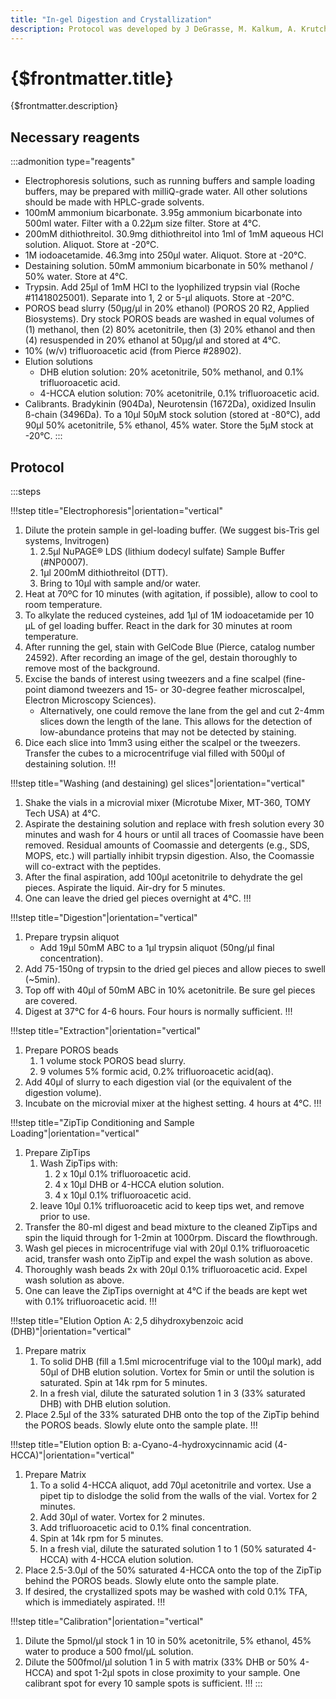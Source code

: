```yaml
---
title: "In-gel Digestion and Crystallization"
description: Protocol was developed by J DeGrasse, M. Kalkum, A. Krutchinsky, J.C. Padovan and W. Zhang
---
```


# {$frontmatter.title}

{$frontmatter.description}

## Necessary reagents

:::admonition type="reagents"

- Electrophoresis solutions, such as running buffers and sample loading buffers, may be prepared with milliQ-grade water. All other solutions should be made with HPLC-grade solvents.
- 100mM ammonium bicarbonate. 3.95g ammonium bicarbonate into 500ml water. Filter with a 0.22µm size filter. Store at 4°C.
- 200mM dithiothreitol. 30.9mg dithiothreitol into 1ml of 1mM aqueous HCl solution. Aliquot. Store at -20°C.
- 1M iodoacetamide. 46.3mg into 250µl water. Aliquot. Store at -20°C.
- Destaining solution. 50mM ammonium bicarbonate in 50% methanol / 50% water. Store at 4°C.
- Trypsin. Add 25µl of 1mM HCl to the lyophilized trypsin vial (Roche #11418025001). Separate into 1, 2 or 5-µl aliquots. Store at -20°C.
- POROS bead slurry (50µg/µl in 20% ethanol) (POROS 20 R2, Applied Biosystems). Dry stock POROS beads are washed in equal volumes of (1) methanol, then (2) 80% acetonitrile, then (3) 20% ethanol and then (4) resuspended in 20% ethanol at 50µg/µl and stored at 4°C.
- 10% (w/v) trifluoroacetic acid (from Pierce #28902).
- Elution solutions
  - DHB elution solution: 20% acetonitrile, 50% methanol, and 0.1% trifluoroacetic acid.
  - 4-HCCA elution solution: 70% acetonitrile, 0.1% trifluoroacetic acid.
- Calibrants. Bradykinin (904Da), Neurotensin (1672Da), oxidized Insulin ß-chain (3496Da). To a 10µl 50µM stock solution (stored at -80°C), add 90µl 50% acetonitrile, 5% ethanol, 45% water. Store the 5µM stock at -20°C.
  :::

## Protocol

:::steps

!!!step title="Electrophoresis"|orientation="vertical"
 1. Dilute the protein sample in gel-loading buffer. (We suggest bis-Tris gel systems, Invitrogen)
    1. 2.5µl NuPAGE® LDS (lithium dodecyl sulfate) Sample Buffer (#NP0007).
    2. 1µl 200mM dithiothreitol (DTT).
    3. Bring to 10µl with sample and/or water.
 2. Heat at 70ºC for 10 minutes (with agitation, if possible), allow to cool to room temperature.
 3. To alkylate the reduced cysteines, add 1µl of 1M iodoacetamide per 10 µL of gel loading buffer. React in the dark for 30 minutes at room temperature.
 4. After running the gel, stain with GelCode Blue (Pierce, catalog number 24592). After recording an image of the gel, destain thoroughly to remove most of the background.
 5. Excise the bands of interest using tweezers and a fine scalpel (fine-point diamond tweezers and 15- or 30-degree feather microscalpel, Electron Microscopy Sciences).
    - Alternatively, one could remove the lane from the gel and cut 2-4mm slices down the length of the lane. This allows for the detection of low-abundance proteins that may not be detected by staining.
 6. Dice each slice into 1mm3 using either the scalpel or the tweezers. Transfer the cubes to a microcentrifuge vial filled with 500µl of destaining solution.
!!!

!!!step title="Washing (and destaining) gel slices"|orientation="vertical"
1. Shake the vials in a microvial mixer (Microtube Mixer, MT-360, TOMY Tech USA) at 4°C.
2. Aspirate the destaining solution and replace with fresh solution every 30 minutes and wash for 4 hours or until all traces of Coomassie have been removed. Residual amounts of Coomassie and detergents (e.g., SDS, MOPS, etc.) will partially inhibit trypsin digestion. Also, the Coomassie will co-extract with the peptides.
3. After the final aspiration, add 100µl acetonitrile to dehydrate the gel pieces. Aspirate the liquid. Air-dry for 5 minutes.
4. One can leave the dried gel pieces overnight at 4°C.
!!!

!!!step title="Digestion"|orientation="vertical"
1. Prepare trypsin aliquot
   - Add 19µl 50mM ABC to a 1µl trypsin aliquot (50ng/µl final concentration).
2. Add 75-150ng of trypsin to the dried gel pieces and allow pieces to swell (~5min).
3. Top off with 40µl of 50mM ABC in 10% acetonitrile. Be sure gel pieces are covered.
4. Digest at 37°C for 4-6 hours. Four hours is normally sufficient.
!!!

!!!step title="Extraction"|orientation="vertical"
1. Prepare POROS beads
   1. 1 volume stock POROS bead slurry.
   2. 9 volumes 5% formic acid, 0.2% trifluoroacetic acid(aq).
2. Add 40µl of slurry to each digestion vial (or the equivalent of the digestion volume).
3. Incubate on the microvial mixer at the highest setting. 4 hours at 4°C.
!!!

!!!step title="ZipTip Conditioning and Sample Loading"|orientation="vertical"
1. Prepare ZipTips
   1. Wash ZipTips with:
      1. 2 x 10µl 0.1% trifluoroacetic acid.
      2. 4 x 10µl DHB or 4-HCCA elution solution.
      3. 4 x 10µl 0.1% trifluoroacetic acid.
   2. leave 10µl 0.1% trifluoroacetic acid to keep tips wet, and remove prior to use.
2. Transfer the 80-ml digest and bead mixture to the cleaned ZipTips and spin the liquid through for 1-2min at 1000rpm. Discard the flowthrough.
3. Wash gel pieces in microcentrifuge vial with 20µl 0.1% trifluoroacetic acid, transfer wash onto ZipTip and expel the wash solution as above.
4. Thoroughly wash beads 2x with 20µl 0.1% trifluoroacetic acid. Expel wash solution as above.
5. One can leave the ZipTips overnight at 4°C if the beads are kept wet with 0.1% trifluoroacetic acid.
!!!

!!!step title="Elution Option A: 2,5 dihydroxybenzoic acid (DHB)"|orientation="vertical"
1. Prepare matrix
   1. To solid DHB (fill a 1.5ml microcentrifuge vial to the 100µl mark), add 50µl of DHB elution solution. Vortex for 5min or until the solution is saturated. Spin at 14k rpm for 5 minutes.
   2. In a fresh vial, dilute the saturated solution 1 in 3 (33% saturated DHB) with DHB elution solution.
2. Place 2.5µl of the 33% saturated DHB onto the top of the ZipTip behind the POROS beads. Slowly elute onto the sample plate.
!!!

!!!step title="Elution option B: a-Cyano-4-hydroxycinnamic acid (4-HCCA)"|orientation="vertical"
1. Prepare Matrix
   1. To a solid 4-HCCA aliquot, add 70µl acetonitrile and vortex. Use a pipet tip to dislodge the solid from the walls of the vial. Vortex for 2 minutes.
   2. Add 30µl of water. Vortex for 2 minutes.
   3. Add trifluoroacetic acid to 0.1% final concentration.
   4. Spin at 14k rpm for 5 minutes.
   5. In a fresh vial, dilute the saturated solution 1 to 1 (50% saturated 4-HCCA) with 4-HCCA elution solution.
2. Place 2.5-3.0µl of the 50% saturated 4-HCCA onto the top of the ZipTip behind the POROS beads. Slowly elute onto the sample plate.
3. If desired, the crystallized spots may be washed with cold 0.1% TFA, which is immediately aspirated.
!!!

!!!step title="Calibration"|orientation="vertical"
1. Dilute the 5pmol/µl stock 1 in 10 in 50% acetonitrile, 5% ethanol, 45% water to produce a 500 fmol/µL solution.
2. Dilute the 500fmol/µl solution 1 in 5 with matrix (33% DHB or 50% 4-HCCA) and spot 1-2µl spots in close proximity to your sample. One calibrant spot for every 10 sample spots is sufficient.
!!!
:::
